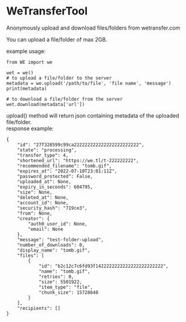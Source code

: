 # WeTransferTool
Anonymously upload and download files/folders from wetransfer.com

You can upload a file/folder of max 2GB.   

example usage:
```
from WE import we

wet = we()
# to upload a file/folder to the server
metadata = we.upload('/path/to/file', 'file name', 'message')
print(metadata)

# to download a file/folder from the server
wet.download(metadata['url'])
```

upload() method will return json containing metadata of the uploaded file/folder.   
response example:
```
{
    "id": "27f328599c99ca222222222222222222222222",
    "state": "processing",
    "transfer_type": 4,
    "shortened_url": "https://we.tl/t-222222222",
    "recommended_filename": "tomb.gif",
    "expires_at": "2022-07-10T23:01:11Z",
    "password_protected": False,
    "uploaded_at": None,
    "expiry_in_seconds": 604795,
    "size": None,
    "deleted_at": None,
    "account_id": None,
    "security_hash": "719ce3",
    "from": None,
    "creator": {
        "auth0_user_id": None,
        "email": None
    },
    "message": "test-folder-upload",
    "number_of_downloads": 0,
    "display_name": "tomb.gif",
    "files": [
        {
            "id": "b2c12c7c6fd93f1422222222222222222222222",
            "name": "tomb.gif",
            "retries": 0,
            "size": 5501922,
            "item_type": "file",
            "chunk_size": 15728640
        }
    ],
    "recipients": []
}
```
